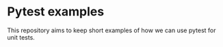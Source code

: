 # Pytest examples

This repository aims to keep short examples of how we can use pytest for unit tests.

